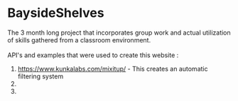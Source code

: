 # BaysideShelves
The 3 month long project that incorporates group work and actual utilization of skills gathered from a classroom environment.
<br>
<br>
API's and examples that were used to create this website : <br>
1. https://www.kunkalabs.com/mixitup/ - This creates an automatic filtering system <br>
2. <br>
3. <br>
